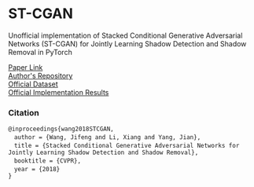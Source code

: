 # ST-CGAN
Unofficial implementation of Stacked Conditional Generative Adversarial Networks (ST-CGAN) for Jointly Learning Shadow Detection and Shadow Removal in PyTorch

[Paper Link](https://arxiv.org/abs/1712.02478) <br>
[Author's Repository](https://github.com/DeepInsight-PCALab/ST-CGAN) <br>
[Official Dataset](https://drive.google.com/file/d/1I0qw-65KBA6np8vIZzO6oeiOvcDBttAY/view) <br>
[Official Implementation Results](https://drive.google.com/drive/folders/1gNEZVoNk-0F_MzhXdqkd03f_aRhzurbg)

### Citation
```
@inproceedings{wang2018STCGAN,
　author = {Wang, Jifeng and Li, Xiang and Yang, Jian},
　title = {Stacked Conditional Generative Adversarial Networks for Jointly Learning Shadow Detection and Shadow Removal},
　booktitle = {CVPR},
　year = {2018}
}
```
